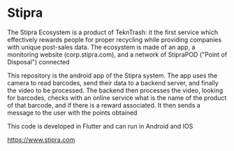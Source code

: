 # Stipra

<div align="left">
The Stipra Ecosystem is a product of TeknTrash: it the first service which effectively rewards people for proper recycling while providing companies with unique post-sales data. The ecosystem is made of an app, a monitoring website (corp.stipra.com), and a network of StipraPOD ("Point of Disposal") connected

This repository is the android app of the Stipra system. The app uses the camera to read barcodes, send their data to a backend server, and finally the video to be processed. The backend then processes the video, looking for barcodes, checks with an online service what is the name of the product of that barcode, and if there is a reward associated. It then sends a message to the user with the points obtained

This code is developed in Flutter and can run in Android and IOS
  
https://www.stipra.com
<div>
